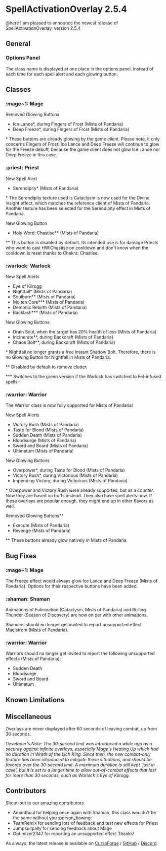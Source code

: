 # SpellActivationOverlay 2.5.4
@here I am pleased to announce the newest release of SpellActivationOverlay, version 2.5.4
## General
### Options Panel
The class name is displayed at one place in the options panel, instead of each time for each spell alert and each glowing button.
## Classes
### :mage~1:  Mage
Removed Glowing Buttons
- Ice Lance\*, during Fingers of Frost (Mists of Pandaria)
- Deep Freeze\*, during Fingers of Frost (Mists of Pandaria)

\* These buttons are already glowing by the game client. Please note, it only concerns Fingers of Frost. Ice Lance and Deep Freeze will continue to glow for the Freeze debuff, because the game client does not glow Ice Lance nor Deep Freeze in this case.
### :priest:  Priest
New Spell Alert
- Serendipity\* (Mists of Pandaria)

\* The Serendipity texture used is Cataclysm is now used for the Divine Insight effect, which matches the reference client of Mists of Pandaria. Another texture has been selected for the Serendipity effect in Mists of Pandaria.

New Glowing Button
- Holy Word: Chastise\*\* (Mists of Pandaria)

\*\* This button is disabled by default. Its intended use is for damage Priests who want to cast HW:Chastise on cooldown and don't know when the cooldown is reset thanks to Chakra: Chastise.
### :warlock:  Warlock
New Spell Alerts
- Eye of Kilrogg
- Nightfall\* (Mists of Pandaria)
- Soulburn\*\* (Mists of Pandaria)
- Molten Core\*\*\* (Mists of Pandaria)
- Demonic Rebirth (Mists of Pandaria)
- Backlash\*\*\* (Mists of Pandaria)

New Glowing Buttons
- Drain Soul, when the target has 20% health of less (Mists of Pandaria)
- Incinerate\*\*, during Backdraft (Mists of Pandaria)
- Chaos Bolt\*\*, during Backdraft (Mists of Pandaria)

\* Nightfall no longer grants a free instant Shadow Bolt. Therefore, there is no Glowing Button for Nightfall in Mists of Pandaria.

\*\* Disabled by default to remove clutter.

\*\*\* Switches to the green version if the Warlock has switched to Fel-infused spells.
### :warrior:  Warrior
The Warrior class is now fully supported for Mists of Pandaria!

New Spell Alerts
- Victory Rush (Mists of Pandaria)
- Taste for Blood (Mists of Pandaria)
- Sudden Death (Mists of Pandaria)
- Bloodsurge (Mists of Pandaria)
- Sword and Board (Mists of Pandaria)
- Ultimatum (Mists of Pandaria)

New Glowing Buttons
- Overpower\*, during Taste for Blood (Mists of Pandaria)
- Victory Rush\*, during Victorious (Mists of Pandaria)
- Impending Victory, during Victorious (Mists of Pandaria)

\* Overpower and Victory Rush were already supported, but as a _counter_. Now they are based on buffs instead. They also have spell alerts now. If these overlays are popular enough, they might end up in other flavors as well.

Removed Glowing Buttons\*\*
- Execute (Mists of Pandaria)
- Revenge (Mists of Pandaria)

\*\* These buttons already glow natively in Mists of Pandaria
## Bug Fixes
### :mage~1:  Mage
The Freeze effect would always glow Ice Lance and Deep Freeze (Mists of Pandaria). Options for their respective buttons have been added.
### :shaman:  Shaman
Animations of Fulmination (Cataclysm, Mists of Pandaria) and Rolling Thunder (Season of Discovery) are now on par with other animations.

Shamans should no longer get invited to report unsupported effect Maelstrom (Mists of Pandaria).
### :warrior:  Warrior
Warriors should no longer get invited to report the following unsupported effects (Mists of Pandaria):
- Sudden Death
- Bloodsurge
- Sword and Board
- Ultimatum
## Known Limitations
## Miscellaneous
Overlays are never displayed after 60 seconds of leaving combat, up from 30 seconds.

_Developer's Note: The 30-second limit was introduced a while ago as a security against infinite overlays, especially Mage's Heating Up which had no duration in Wrath of the Lich King. Since then, the new combat-only feature has been introduced to mitigate these situations, and should be favored over the 30-second limit. A maximum duration is still kept 'just in case', but it is set to a longer time to allow out-of-combat effects that last for more than 30 seconds, such as Warlock's Eye of Kilrogg._
## Contributors
Shout-out to our amazing contributors
- Amanthuul for helping once again with Shaman, this class wouldn't be the same without you :person_bowing:
- TeamRemix for sending lots of feedback and test new effects for Priest
- Jumpsuitpally for sending feedback about Mage
- Optimizer2347 for reporting an unsupported effect
Thanks!

As always, the latest release is available on [CurseForge](https://www.curseforge.com/wow/addons/spellactivationoverlay) / [GitHub](https://github.com/ennvina/spellactivationoverlay/releases/latest) / [Discord](https://discord.com/channels/1013194771969355858/1379111832207228938)